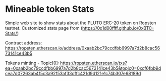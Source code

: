 # Mineable token Stats
Simple web site to show stats about the PLUTO ERC-20 token on Ropsten testnet. 
Customized stats page from (https://0x1d00ffff.github.io/0xBTC-Stats/)

Contract address: https://ropsten.etherscan.io/address/0xaab2bc79ccdfbb6997a7d2b8cac5673141ce43b5

Tokens minting - Topic[0]:
https://ropsten.etherscan.io/txs?ea=0xaab2bc79ccdfbb6997a7d2b8cac5673141ce43b5&topic0=0xcf6fbb9dcea7d07263ab4f5c3a92f53af33dffc421d9d121e1c74b307e68189d
